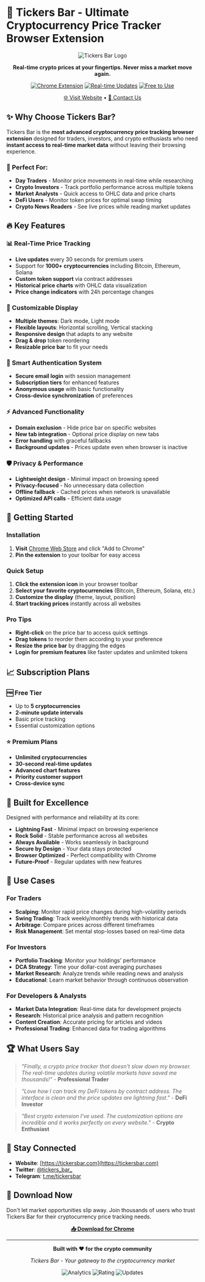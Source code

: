 # 🚀 Tickers Bar - Ultimate Cryptocurrency Price Tracker Browser Extension

<div align="center">

![Tickers Bar Logo](https://lh3.googleusercontent.com/R0p5U0QQZ-Lf53h4N-eL3YXq2_gm1RT8DWBXgPAtqx4bNriDhwhjSX98ueQswx7BHvunVY9RljLB3-80wzWAy3EPNd4=s1280-w1280-h800)

**Real-time crypto prices at your fingertips. Never miss a market move again.**

[![Chrome Extension](https://img.shields.io/badge/Chrome-Available-brightgreen?logo=googlechrome)](https://tickersbar.com)
[![Real-time Updates](https://img.shields.io/badge/Updates-Real--time-blue)](https://tickersbar.com)
[![Free to Use](https://img.shields.io/badge/Pricing-Free%20Tier-success)](https://tickersbar.com)

[🌐 Visit Website](https://tickersbar.com) • [📧 Contact Us](mailto:contact@tickersbar.com) 
</div>

## ✨ Why Choose Tickers Bar?

Tickers Bar is the **most advanced cryptocurrency price tracking browser extension** designed for traders, investors, and crypto enthusiasts who need **instant access to real-time market data** without leaving their browsing experience.

### 🎯 Perfect For:
- **Day Traders** - Monitor price movements in real-time while researching
- **Crypto Investors** - Track portfolio performance across multiple tokens
- **Market Analysts** - Quick access to OHLC data and price charts
- **DeFi Users** - Monitor token prices for optimal swap timing
- **Crypto News Readers** - See live prices while reading market updates

## 🔥 Key Features

### 📊 Real-Time Price Tracking
- **Live updates** every 30 seconds for premium users
- Support for **1000+ cryptocurrencies** including Bitcoin, Ethereum, Solana
- **Custom token support** via contract addresses
- **Historical price charts** with OHLC data visualization
- **Price change indicators** with 24h percentage changes

### 🎨 Customizable Display
- **Multiple themes**: Dark mode, Light mode
- **Flexible layouts**: Horizontal scrolling, Vertical stacking
- **Responsive design** that adapts to any website
- **Drag & drop** token reordering
- **Resizable price bar** to fit your needs

### 🔐 Smart Authentication System
- **Secure email login** with session management
- **Subscription tiers** for enhanced features
- **Anonymous usage** with basic functionality
- **Cross-device synchronization** of preferences

### ⚡ Advanced Functionality  
- **Domain exclusion** - Hide price bar on specific websites
- **New tab integration** - Optional price display on new tabs
- **Error handling** with graceful fallbacks
- **Background updates** - Prices update even when browser is inactive

### 🛡️ Privacy & Performance
- **Lightweight design** - Minimal impact on browsing speed
- **Privacy-focused** - No unnecessary data collection
- **Offline fallback** - Cached prices when network is unavailable
- **Optimized API calls** - Efficient data usage

## 🚀 Getting Started

### Installation
1. **Visit** [Chrome Web Store](https://tickersbar.com) and click "Add to Chrome"
2. **Pin the extension** to your toolbar for easy access

### Quick Setup
1. **Click the extension icon** in your browser toolbar
2. **Select your favorite cryptocurrencies** (Bitcoin, Ethereum, Solana, etc.)
3. **Customize the display** (theme, layout, position)
4. **Start tracking prices** instantly across all websites

### Pro Tips
- **Right-click** on the price bar to access quick settings
- **Drag tokens** to reorder them according to your preference  
- **Resize the price bar** by dragging the edges
- **Login for premium features** like faster updates and unlimited tokens

## 📈 Subscription Plans

### 🆓 Free Tier
- Up to **5 cryptocurrencies**
- **2-minute update intervals**
- Basic price tracking
- Essential customization options

### ⭐ Premium Plans
- **Unlimited cryptocurrencies**
- **30-second real-time updates**  
- **Advanced chart features**
- **Priority customer support**
- **Cross-device sync**

## 🔧 Built for Excellence

Designed with performance and reliability at its core:

- **Lightning Fast** - Minimal impact on browsing experience
- **Rock Solid** - Stable performance across all websites
- **Always Available** - Works seamlessly in background
- **Secure by Design** - Your data stays protected
- **Browser Optimized** - Perfect compatibility with Chrome
- **Future-Proof** - Regular updates with new features



## 🎯 Use Cases

### For Traders
- **Scalping**: Monitor rapid price changes during high-volatility periods
- **Swing Trading**: Track weekly/monthly trends with historical data
- **Arbitrage**: Compare prices across different timeframes
- **Risk Management**: Set mental stop-losses based on real-time data

### For Investors
- **Portfolio Tracking**: Monitor your holdings' performance
- **DCA Strategy**: Time your dollar-cost averaging purchases
- **Market Research**: Analyze trends while reading news and analysis
- **Educational**: Learn market behavior through continuous observation

### For Developers & Analysts
- **Market Data Integration**: Real-time data for development projects
- **Research**: Historical price analysis and pattern recognition
- **Content Creation**: Accurate pricing for articles and videos
- **Professional Trading**: Enhanced data for trading algorithms

## 🏆 What Users Say

> *"Finally, a crypto price tracker that doesn't slow down my browser. The real-time updates during volatile markets have saved me thousands!"* - **Professional Trader**

> *"Love how I can track my DeFi tokens by contract address. The interface is clean and the price updates are lightning fast."* - **DeFi Investor**

> *"Best crypto extension I've used. The customization options are incredible and it works perfectly on every website."* - **Crypto Enthusiast**



## 📱 Stay Connected

- **Website**: [https://tickersbar.com](https://tickersbar.com)
- **Twitter**: [@tickers_bar_](https://twitter.com/tickers_bar_)
- **Telegram**: [t.me/tickersbar](https://t.me/tickersbar)

## 🚀 Download Now

Don't let market opportunities slip away. Join thousands of users who trust Tickers Bar for their cryptocurrency price tracking needs.

<div align="center">

**[📥 Download for Chrome](https://tickersbar.com)**

</div>

---

<div align="center">

**Built with ❤️ for the crypto community**

*Tickers Bar - Your gateway to the cryptocurrency market*

![Analytics](https://img.shields.io/badge/Users-10K%2B-brightgreen)
![Rating](https://img.shields.io/badge/Rating-4.8%2F5-yellow)
![Updates](https://img.shields.io/badge/Updates-Weekly-blue)


</div>
